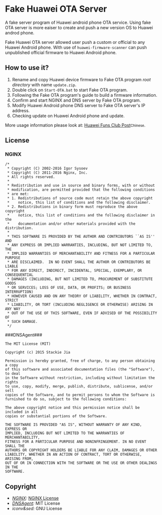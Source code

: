 Fake Huawei OTA Server
======

A fake server program of Huawei android phone OTA service. Using fake OTA server is more eaiser to create and push a new version OS to Huawei androd phone.

Fake Huawei OTA server allowed user push a custom or official to any Huawei Android phone. With use of ```huawei-firmware-scanner``` can push unpublished official firmware to Huawei Android phone.

How to use it?
-----

1. Rename and copy Huawei device firmware to Fake OTA program *root directory* with name ```update.zip```.  
2. Double click on ```Start-OTA.bat``` to start Fake OTA program.  
3. Following the Fake OTA program's guide to build a firmware information.  
4. Confirm and start NGINX and DNS server by Fake OTA program.  
5. Modify Huawei Android phone DNS server to Fake OTA server's IP address.  
6. Checking update on Huawei Android phone and update.

More usage information please look at: [Huawei Funs Club Post](http://club.huawei.com/forum.php?mod=viewthread&tid=8759311)<small>Chinese</small>.

License
-----

### NGINX ###

```
/* 
 * Copyright (C) 2002-2016 Igor Sysoev
 * Copyright (C) 2011-2016 Nginx, Inc.
 * All rights reserved.
 *
 * Redistribution and use in source and binary forms, with or without
 * modification, are permitted provided that the following conditions
 * are met:
 * 1. Redistributions of source code must retain the above copyright
 *    notice, this list of conditions and the following disclaimer.
 * 2. Redistributions in binary form must reproduce the above copyright
 *    notice, this list of conditions and the following disclaimer in the
 *    documentation and/or other materials provided with the distribution.
 *
 * THIS SOFTWARE IS PROVIDED BY THE AUTHOR AND CONTRIBUTORS ``AS IS'' AND
 * ANY EXPRESS OR IMPLIED WARRANTIES, INCLUDING, BUT NOT LIMITED TO, THE
 * IMPLIED WARRANTIES OF MERCHANTABILITY AND FITNESS FOR A PARTICULAR PURPOSE
 * ARE DISCLAIMED.  IN NO EVENT SHALL THE AUTHOR OR CONTRIBUTORS BE LIABLE
 * FOR ANY DIRECT, INDIRECT, INCIDENTAL, SPECIAL, EXEMPLARY, OR CONSEQUENTIAL
 * DAMAGES (INCLUDING, BUT NOT LIMITED TO, PROCUREMENT OF SUBSTITUTE GOODS
 * OR SERVICES; LOSS OF USE, DATA, OR PROFITS; OR BUSINESS INTERRUPTION)
 * HOWEVER CAUSED AND ON ANY THEORY OF LIABILITY, WHETHER IN CONTRACT, STRICT
 * LIABILITY, OR TORT (INCLUDING NEGLIGENCE OR OTHERWISE) ARISING IN ANY WAY
 * OUT OF THE USE OF THIS SOFTWARE, EVEN IF ADVISED OF THE POSSIBILITY OF
 * SUCH DAMAGE.
 */
```

###DNSAgent###

```
The MIT License (MIT)

Copyright (c) 2015 Stackie Jia

Permission is hereby granted, free of charge, to any person obtaining a copy
of this software and associated documentation files (the "Software"), to deal
in the Software without restriction, including without limitation the rights
to use, copy, modify, merge, publish, distribute, sublicense, and/or sell
copies of the Software, and to permit persons to whom the Software is
furnished to do so, subject to the following conditions:

The above copyright notice and this permission notice shall be included in all
copies or substantial portions of the Software.

THE SOFTWARE IS PROVIDED "AS IS", WITHOUT WARRANTY OF ANY KIND, EXPRESS OR
IMPLIED, INCLUDING BUT NOT LIMITED TO THE WARRANTIES OF MERCHANTABILITY,
FITNESS FOR A PARTICULAR PURPOSE AND NONINFRINGEMENT. IN NO EVENT SHALL THE
AUTHORS OR COPYRIGHT HOLDERS BE LIABLE FOR ANY CLAIM, DAMAGES OR OTHER
LIABILITY, WHETHER IN AN ACTION OF CONTRACT, TORT OR OTHERWISE, ARISING FROM,
OUT OF OR IN CONNECTION WITH THE SOFTWARE OR THE USE OR OTHER DEALINGS IN THE
SOFTWARE.
```

Copyright
-----

- *[NGINX](https://github.com/nginx/nginx):* [NGINX License](http://nginx.org/LICENSE)  
- *[DNSAgent](https://github.com/stackia/DNSAgent):* MIT License  
- *iconv&sed:* GNU License  